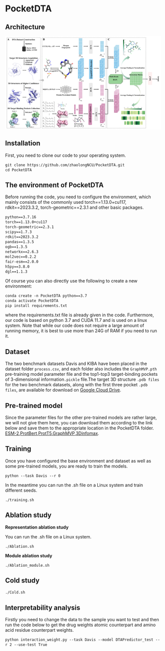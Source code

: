 # PocketDTA

## Architecture
![PocketDTA](https://github.com/zhaolongNCU/PocketDTA/blob/main/PocketDTA.jpg)

## Installation
First, you need to clone our code to your operating system.

```
git clone https://github.com/zhaolongNCU/PocketDTA.git
cd PocketDTA
```


## The environment of PocketDTA
Before running the code, you need to configure the environment, which mainly consists of the commonly used torch==1.13.0+cu117, rdkit==2023.3.2, torch-geometric==2.3.1 and other basic packages.
```
python==3.7.16
torch==1.13.0+cu117
torch-geometric==2.3.1
scipy==1.7.3
rdkit==2023.3.2
pandas==1.3.5
ogb==1.3.5
networkx==2.6.3
mol2vec==0.2.2
fair-esm==2.0.0
h5py==3.8.0
dgl==1.1.3
```
Of course you can also directly use the following to create a new environment:
```
conda create -n PocketDTA python==3.7
conda activate PocketDTA
pip install requirements.txt
```
where the requirements.txt file is already given in the code.
Furthermore, our code is based on python 3.7 and CUDA 11.7 and is used on a linux system. Note that while our code does not require a large amount of running memory, it is best to use more than 24G of RAM if you need to run it.
## Dataset
The two benchmark datasets Davis and KIBA have been placed in the dataset folder `process.csv`, and each folder also includes the `GraphMVP.pth` pre-training model parameter file and the top1-top3 target-binding pockets of 3-dimensional information`.pickle` file.The target 3D structure `.pdb files` for the two benchmark datasets, along with the first three pocket `.pdb files`, are available for download on [Google Cloud Drive](https://drive.google.com/drive/folders/1qJXsxkTSgwPSTpu-XmIUh2rD2jJ1KuGQ).
## Pre-trained model
Since the parameter files for the other pre-trained models are rather large, we will not give them here, you can download them according to the link below and save them to the appropriate location in the PocketDTA folder. [ESM-2](https://dl.fbaipublicfiles.com/fair-esm/models/esm2_t33_650M_UR50D.pt),[ProtBert](https://zenodo.org/records/4633691),[ProtT5](https://zenodo.org/records/4644188),[GraphMVP](https://github.com/chao1224/GraphMVP),[3Dinfomax](https://github.com/HannesStark/3DInfomax).

## Training
Once you have configured the base environment and dataset as well as some pre-trained models, you are ready to train the models.

```
python --task Davis --r 0
```
In the meantime you can run the .sh file on a Linux system and train different seeds.

```
./training.sh
```
## Ablation study
**Representation ablation study**

You can run the .sh file on a Linux system.
```
./Ablation.sh
```
**Module ablation study**

```
./Ablation_module.sh
```
## Cold study
```
./Cold.sh
```
## Interpretability analysis
Firstly you need to change the data to the sample you want to test and then run the code below to get the drug weights atomic counterpart and amino acid residue counterpart weights.

```
python interaction_weight.py --task Davis --model DTAPredictor_test --r 2 --use-test True
```
